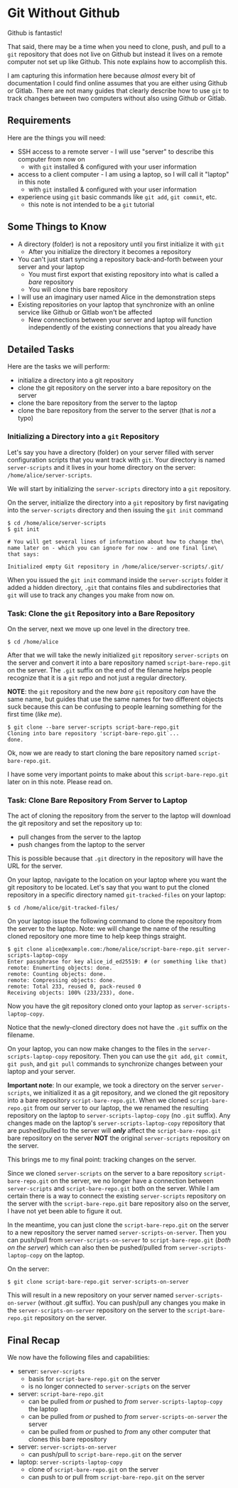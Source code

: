 # Git Without Github

Github is fantastic! 

That said, there may be a time when you need to clone, push, and pull to a `git` repository that does not live on Github but instead it lives on a remote computer not set up like Github. This note explains how to accomplish this.

I am capturing this information here because _almost_ every bit of documentation I could find online assumes that you are either using Github or Gitlab. There are not many guides that clearly describe how to use `git` to track changes between two computers without also using Github or Gitlab.

## Requirements

Here are the things you will need:

* SSH access to a remote server - I will use "server" to describe this computer from now on
    * with `git` installed & configured with your user information
* access to a client computer - I am using a laptop, so I will call it "laptop" in this note
    * with `git` installed & configured with your user information
* experience using `git` basic commands like `git add`, `git commit`, etc.
    * this note is not intended to be a `git` tutorial

## Some Things to Know

* A directory (folder) is not a repository until you first initialize it with `git`
   * After you initialize the directory it becomes a repository
* You can't just start syncing a repository back-and-forth between your server and your laptop
   * You must first export that existing repository into what is called a _bare_ repository
   * You will clone this bare repository
* I will use an imaginary user named Alice in the demonstration steps
* Existing repositories on your laptop that synchronize with an online service like Github or Gitlab won't be affected
    * New connections between your server and laptop will function independently of the existing connections that you already have

## Detailed Tasks

Here are the tasks we will perform:

* initialize a directory into a git repository
* clone the git repository on the server into a bare repository on the server
* clone the bare repository from the server to the laptop
* clone the bare repository from the server to the server (that is _not_ a typo)

### Initializing a Directory into a `git` Repository

Let's say you have a directory (folder) on your server filled with server configuration scripts that you want track with `git`. Your directory is named `server-scripts` and it lives in your home directory on the server: `/home/alice/server-scripts`. 

We will start by initializing the `server-scripts` directory into a `git` repository. 

On the server, initialize the directory into a `git` repository by first navigating into the `server-scripts` directory and then issuing the `git init` command

    $ cd /home/alice/server-scripts
    $ git init
    
    # You will get several lines of information about how to change the\
    name later on - which you can ignore for now - and one final line\
    that says:

    Initialized empty Git repository in /home/alice/server-scripts/.git/

When you issued the `git init` command inside the `server-scripts` folder it added a hidden directory, `.git` that contains files and subdirectories that `git` will use to track any changes you make from now on.

### Task: Clone the `git` Repository into a Bare Repository

On the server, next we move up one level in the directory tree. 

    $ cd /home/alice

After that we will take the newly initialized `git` repository `server-scripts` on the server and convert it into a bare repository named `script-bare-repo.git` on the server. The `.git` suffix on the end of the filename helps people recognize that it is a `git` repo and not just a regular directory. 

**NOTE**: the `git` repository and the new _bare_ `git` repository _can_ have the same name, but guides that use the same names for two different objects suck because this can be confusing to people learning something for the first time (_like me_).

    $ git clone --bare server-scripts script-bare-repo.git
    Cloning into bare repository 'script-bare-repo.git`...
    done.
    
Ok, now we are ready to start cloning the bare repository named `script-bare-repo.git`.

I have some very important points to make about this `script-bare-repo.git` later on in this note. Please read on.

### Task: Clone Bare Repository From Server to Laptop

The act of cloning the repository from the server to the laptop will download the git repository and set the repository up to:

* pull changes from the server to the laptop
* push changes from the laptop to the server

This is possible because that `.git` directory in the repository will have the URL for the server.

On your laptop, navigate to the location on your laptop where you want the git repository to be located. Let's say that you want to put the cloned repository in a specific directory named `git-tracked-files` on your laptop:

    $ cd /home/alice/git-tracked-files/

On your laptop issue the following command to clone the repository from the server to the laptop. Note: we will change the name of the resulting cloned repository one more time to help keep things straight.

    $ git clone alice@example.com:/home/alice/script-bare-repo.git server-scripts-laptop-copy
    Enter passphrase for key alice_id_ed25519: # (or something like that)
    remote: Enumerting objects: done.
    remote: Counting objects: done.
    remote: Compressing objects: done.
    remote: Total 233, reused 0, pack-reused 0
    Receiving objects: 100% (233/233), done.

Now you have the git repository cloned onto your laptop as `server-scripts-laptop-copy`. 

Notice that the newly-cloned directory does not have the `.git` suffix on the filename.

On your laptop, you can now make changes to the files in the `server-scripts-laptop-copy` repository. Then you can use the `git add`, `git commit`, `git push`, and `git pull` commands to synchronize changes between your laptop and your server.

**Important note**: In our example, we took a directory on the server `server-scripts`, we initialized it as a git repository, and we cloned the git repository into a bare repository `script-bare-repo.git`. When we cloned `script-bare-repo.git` from our server to our laptop, the we renamed the resulting repository on the laptop to `server-scripts-laptop-copy` (no `.git` suffix). Any changes made on the laptop's `server-scripts-laptop-copy` repository that are pushed/pulled to the server will **_only_** affect the `script-bare-repo.git` bare repository on the server **NOT** the original `server-scripts` repository on the server.

This brings me to my final point: tracking changes on the server. 

Since we cloned `server-scripts` on the server to a bare repository `script-bare-repo.git` on the server, we no longer have a connection between `server-scripts` and `script-bare-repo.git` both on the server. While I am certain there is a way to connect the existing `server-scripts` repository on the server with the `script-bare-repo.git` bare repository also on the server, I have not yet been able to figure it out.

In the meantime, you can just clone the `script-bare-repo.git` on the server to a new repository the server named `server-scripts-on-server`. Then you can push/pull from `server-scripts-on-server` to `script-bare-repo.git` (_both on the server_) which can also then be pushed/pulled from `server-scripts-laptop-copy` on the laptop.
    
On the server:

    $ git clone script-bare-repo.git server-scripts-on-server
    
This will result in a new repository on your server named `server-scripts-on-server` (without .git suffix). You can push/pull any changes you make in the `server-scripts-on-server` repository on the server to the `script-bare-repo.git` repository on the server.

## Final Recap

We now have the following files and capabilities:

* server: `server-scripts` 
    * basis for `script-bare-repo.git` on the server
    * is no longer connected to `server-scripts` on the server
* server: `script-bare-repo.git`
    * can be pulled from _or_ pushed to _from_ `server-scripts-laptop-copy` the laptop
    * can be pulled from _or_ pushed to _from_ `server-scripts-on-server` the server
    * can be pulled from _or_ pushed to _from_ any other computer that clones this bare repository
* server: `server-scripts-on-server` 
    * can push/pull to `script-bare-repo.git` on the server
* laptop: `server-scripts-laptop-copy`
    * clone of `script-bare-repo.git` on the server
    * can push to or pull from `script-bare-repo.git` on the server
